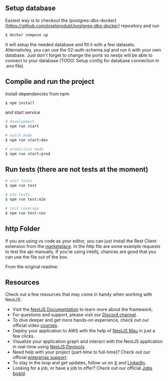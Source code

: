 ## Setup database

Easiest way is to checkout the (postgres-dbs-docker)[https://github.com/pixelprodukt/postgres-dbs-docker] repository and run

```bash
$ docker compose up
```
It will setup the needed database and fill it with a few datasets. Alternativley, you can use the 02-auth-schema.sql and run it with your own database. Just don't forget to change the ports so nestjs will be able to connect to your database (TODO: Setup config for database connection in .env file).



## Compile and run the project

Install dependencies from npm
```bash
$ npm install
```

and start service
```bash
# development
$ npm run start

# watch mode
$ npm run start:dev

# production mode
$ npm run start:prod
```

## Run tests (there are not tests at the moment)

```bash
# unit tests
$ npm run test

# e2e tests
$ npm run test:e2e

# test coverage
$ npm run test:cov
```

## http Folder
If you are using vs code as your editor, you can just install the Rest Client extension from the [marketplace](https://marketplace.visualstudio.com/items?itemName=humao.rest-client). In the http file are some example requests to test the api manually. If you're using intellij, chances are good that you can use the file out of the box.

From the original readme:
## Resources

Check out a few resources that may come in handy when working with NestJS:

- Visit the [NestJS Documentation](https://docs.nestjs.com) to learn more about the framework.
- For questions and support, please visit our [Discord channel](https://discord.gg/G7Qnnhy).
- To dive deeper and get more hands-on experience, check out our official video [courses](https://courses.nestjs.com/).
- Deploy your application to AWS with the help of [NestJS Mau](https://mau.nestjs.com) in just a few clicks.
- Visualize your application graph and interact with the NestJS application in real-time using [NestJS Devtools](https://devtools.nestjs.com).
- Need help with your project (part-time to full-time)? Check out our official [enterprise support](https://enterprise.nestjs.com).
- To stay in the loop and get updates, follow us on [X](https://x.com/nestframework) and [LinkedIn](https://linkedin.com/company/nestjs).
- Looking for a job, or have a job to offer? Check out our official [Jobs board](https://jobs.nestjs.com).
